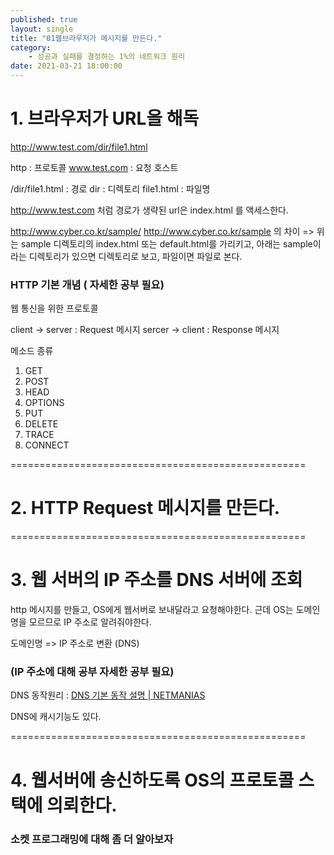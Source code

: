 ```yaml
---
published: true
layout: single
title: "01웹브라우저가 메시지를 만든다."
category:
    - 성공과 실패를 결정하는 1%의 네트워크 원리
date: 2021-03-21 18:00:00
---
```


# 1. 브라우저가 URL을 해독

http://www.test.com/dir/file1.html

http : 프로토콜
www.test.com : 요청 호스트

/dir/file1.html : 경로
dir : 디렉토리
file1.html : 파일명

http://www.test.com 처럼 경로가 생략된 url은 index.html 를 액세스한다.

http://www.cyber.co.kr/sample/
http://www.cyber.co.kr/sample 의 차이
=> 위는 sample 디렉토리의 index.html 또는 default.html를 가리키고,
아래는 sample이라는 디렉토리가 있으면 디렉토리로 보고, 파일이면 파일로 본다.

### HTTP 기본 개념 ( 자세한 공부 필요)

웹 통신을 위한 프로토콜

client -> server : Request 메시지
sercer -> client : Response 메시지

메소드 종류

1. GET
2. POST
3. HEAD
4. OPTIONS
5. PUT
6. DELETE
7. TRACE
8. CONNECT

===================================================

# 2. HTTP Request 메시지를 만든다.

===================================================

# 3. 웹 서버의 IP 주소를 DNS 서버에 조회

http 메시지를 만들고, OS에게 웹서버로 보내달라고 요청해야한다.
근데 OS는 도메인명을 모르므로 IP 주소로 알려줘야한다.

도메인명 => IP 주소로 변환 (DNS)

### (IP 주소에 대해 공부 자세한 공부 필요)

DNS 동작원리 : [DNS 기본 동작 설명 | NETMANIAS](https://www.netmanias.com/ko/post/blog/5353/dns/dns-basic-operation)

DNS에 캐시기능도 있다.

===================================================

# 4. 웹서버에 송신하도록 OS의 프로토콜 스택에 의뢰한다.

### 소켓 프로그래밍에 대해 좀 더 알아보자
